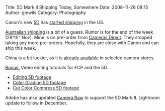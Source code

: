 Title: 5D Mark II Shipping Today, Somewhere
Date: 2008-11-26 08:15
Author: gmwils
Category: Photography

Canon's new [5D][] has [started shipping][] in the US.

[Australian shipping][] is a bit of a guess. Rumor is for the end of the
week (28^th^ Nov). Mine is on pre-order from [Cameras Direct][]. They
stopped taking any more pre-orders. Hopefully, they are close with Canon
and can ship this week.

China is a bit luckier, as it is [already available][] in selected
camera stores.

<u>Bonus:</u> Video editing tutorials for FCP and the 5D.

-   [Editing 5D footage][]
-   [Color Grading 5D footage][]
-   [Cut Color Compress 5D footage][]

Adobe has also updated [Camera Raw][] to support the 5D Mark II.
Lightroom update to follow in December.

  [5D]: http://www.amazon.com/exec/obidos/asin/B001G5ZTLS/ref=nosim/pseudofish-20
  [started shipping]: http://www.robgalbraith.com/bins/content_page.asp?cid=7-9318-9765
  [Australian shipping]: http://www.mathewpacker.com/2008/11/25/canon-australia-confirmed-the-date-for-the-5d-mkii-release/
  [Cameras Direct]: https://www.camerasdirect.com.au/index.php/cameras/dslr-cameras/canon/eos-5d-mark-ii-new.html
  [already available]: http://www.engadget.com/2008/11/22/canon-eos-5d-mark-ii-spotted-for-sale-in-the-wilds-of-shanghai
  [Editing 5D footage]: http://petersalvia.wordpress.com/2008/10/07/fcprose-editing-eos-5d-mark-ii-footage/
  [Color Grading 5D footage]: http://petersalvia.wordpress.com/2008/10/15/fcprose-episode-3-color-grading-5dmarkii-footage/
  [Cut Color Compress 5D footage]: http://petersalvia.wordpress.com/2008/10/18/fcprose-episode-4-cut-color-compress-5dmarkii-footage/
  [Camera Raw]: http://blogs.adobe.com/jnack/2008/11/camera_raw_52_p.html
